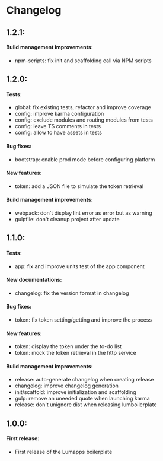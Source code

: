 # Changelog

## 1.2.1:

#### Build management improvements:
 - npm-scripts: fix init and scaffolding call via NPM scripts


## 1.2.0:

#### Tests:
 - global: fix existing tests, refactor and improve coverage
 - config: improve karma configuration
 - config: exclude modules and routing modules from tests
 - config: leave TS comments in tests
 - config: allow to have assets in tests

#### Bug fixes:
 - bootstrap: enable prod mode before configuring platform

#### New features:
 - token: add a JSON file to simulate the token retrieval

#### Build management improvements:
 - webpack: don't display lint error as error but as warning
 - gulpfile: don't cleanup project after update


## 1.1.0:

#### Tests:
 - app: fix and improve units test of the app component

#### New documentations:
 - changelog: fix the version format in changelog

#### Bug fixes:
 - token: fix token setting/getting and improve the process

#### New features:
 - token: display the token under the to-do list
 - token: mock the token retrieval in the http service

#### Build management improvements:
 - release: auto-generate changelog when creating release
 - changelog: improve changelog generation
 - init/scaffold: improve initialization and scaffolding
 - gulp: remove an uneeded quote when launching karma
 - release: don't unignore dist when releasing lumboilerplate


## 1.0.0:

#### First release:
 - First release of the Lumapps boilerplate
